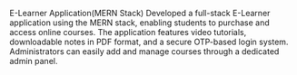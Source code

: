 E-Learner Application(MERN Stack)
Developed a full-stack E-Learner application using the MERN stack, enabling students to purchase and
access online courses. The application features video tutorials, downloadable notes in PDF format, and a
secure OTP-based login system. Administrators can easily add and manage courses through a dedicated
admin panel.
